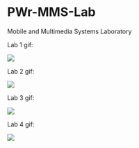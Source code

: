 # PWr-MMS-Lab
Mobile and Multimedia Systems Laboratory

Lab 1 gif:

![](lab1.gif)

Lab 2 gif:

![](lab2.gif)

Lab 3 gif:

![](lab3.gif)

Lab 4 gif:

![](lab4.gif)
